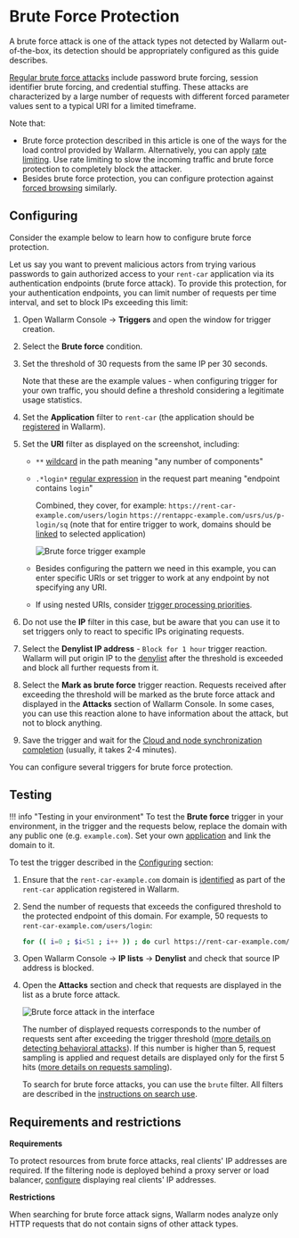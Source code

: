 # Brute Force Protection

A brute force attack is one of the attack types not detected by Wallarm out-of-the-box, its detection should be appropriately configured as this guide describes.

[Regular brute force attacks](../../attacks-vulns-list.md#brute-force-attack) include password brute forcing, session identifier brute forcing, and credential stuffing. These attacks are characterized by a large number of requests with different forced parameter values sent to a typical URI for a limited timeframe.

Note that:

* Brute force protection described in this article is one of the ways for the load control provided by Wallarm. Alternatively, you can apply [rate limiting](../../user-guides/rules/rate-limiting.md). Use rate limiting to slow the incoming traffic and brute force protection to completely block the attacker.
* Besides brute force protection, you can configure protection against [forced browsing](protecting-against-forcedbrowsing.md) similarly.

## Configuring

Consider the example below to learn how to configure brute force protection.

Let us say you want to prevent malicious actors from trying various passwords to gain authorized access to your `rent-car` application via its authentication endpoints (brute force attack). To provide this protection, for your authentication endpoints, you can limit number of requests per time interval, and set to block IPs exceeding this limit:

1. Open Wallarm Console → **Triggers** and open the window for trigger creation.
1. Select the **Brute force** condition.
1. Set the threshold of 30 requests from the same IP per 30 seconds.

    Note that these are the example values - when configuring trigger for your own traffic, you should define a threshold considering a legitimate usage statistics.

1. Set the **Application** filter to `rent-car` (the application should be [registered](../../user-guides/settings/applications.md) in Wallarm).
1. Set the **URI** filter as displayed on the screenshot, including:

    * `**` [wildcard](../../user-guides/rules/rules.md#using-wildcards) in the path meaning "any number of components"
    * `.*login*` [regular expression](../../user-guides/rules/rules.md#condition-type-regex) in the request part meaning "endpoint contains `login`"

        Combined, they cover, for example:
        `https://rent-car-example.com/users/login`
        `https://rentappc-example.com/usrs/us/p-login/sq`
        (note that for entire trigger to work, domains should be [linked](../../user-guides/settings/applications.md#automatic-application-identification) to selected application)

        ![Brute force trigger example](../../images/user-guides/triggers/trigger-example6-4.8.png)
    
    * Besides configuring the pattern we need in this example, you can enter specific URIs or set trigger to work at any endpoint by not specifying any URI.
    * If using nested URIs, consider [trigger processing priorities](../../user-guides/triggers/triggers.md#trigger-processing-priorities).

1. Do not use the **IP** filter in this case, but be aware that you can use it to set triggers only to react to specific IPs originating requests.
1. Select the **Denylist IP address** - `Block for 1 hour` trigger reaction. Wallarm will put origin IP to the [denylist](../../user-guides/ip-lists/overview.md) after the threshold is exceeded and block all further requests from it.
1. Select the **Mark as brute force** trigger reaction. Requests received after exceeding the threshold will be marked as the brute force attack and displayed in the **Attacks** section of Wallarm Console. In some cases, you can use this reaction alone to have information about the attack, but not to block anything.
1. Save the trigger and wait for the [Cloud and node synchronization completion](../configure-cloud-node-synchronization-en.md) (usually, it takes 2-4 minutes).

You can configure several triggers for brute force protection.

## Testing

!!! info "Testing in your environment"
    To test the **Brute force** trigger in your environment, in the trigger and the requests below, replace the domain with any public one (e.g. `example.com`). Set your own [application](../../user-guides/settings/applications.md) and link the domain to it.

To test the trigger described in the [Configuring](#configuring) section:

1. Ensure that the `rent-car-example.com` domain is [identified](../../user-guides/settings/applications.md#automatic-application-identification) as part of the `rent-car` application registered in Wallarm.
1. Send the number of requests that exceeds the configured threshold to the protected endpoint of this domain. For example, 50 requests to `rent-car-example.com/users/login`:

    ```bash
    for (( i=0 ; $i<51 ; i++ )) ; do curl https://rent-car-example.com/users/login ; done
    ```
1. Open Wallarm Console → **IP lists** → **Denylist** and check that source IP address is blocked.
1. Open the **Attacks** section and check that requests are displayed in the list as a brute force attack.

    ![Brute force attack in the interface](../../images/user-guides/events/brute-force-attack.png)

    The number of displayed requests corresponds to the number of requests sent after exceeding the trigger threshold ([more details on detecting behavioral attacks](../../attacks-vulns-list.md#behavioral-attacks)). If this number is higher than 5, request sampling is applied and request details are displayed only for the first 5 hits ([more details on requests sampling](../../user-guides/events/analyze-attack.md#sampling-of-hits)).

    To search for brute force attacks, you can use the `brute` filter. All filters are described in the [instructions on search use](../../user-guides/search-and-filters/use-search.md).

## Requirements and restrictions

**Requirements**

To protect resources from brute force attacks, real clients' IP addresses are required. If the filtering node is deployed behind a proxy server or load balancer, [configure](../using-proxy-or-balancer-en.md) displaying real clients' IP addresses.

**Restrictions**

When searching for brute force attack signs, Wallarm nodes analyze only HTTP requests that do not contain signs of other attack types.
